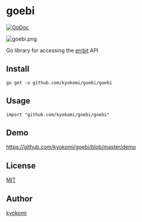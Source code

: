 goebi
========================

[![GoDoc](https://godoc.org/github.com/kyokomi/goebi/goebi?status.svg)](https://godoc.org/github.com/kyokomi/goebi/goebi)

![goebi.png](https://qiita-image-store.s3.amazonaws.com/0/40887/42a443c0-4690-5260-7dd9-baf8e2a842ed.png "goebi.png")

Go library for accessing the [errbit](https://github.com/errbit/errbit) API

## Install

```
go get -u github.com/kyokomi/goebi/goebi
```

## Usage

```
import "github.com/kyokomi/goebi/goebi"
```

## Demo

https://github.com/kyokomi/goebi/blob/master/demo

## License

[MIT](https://github.com/kyokomi/goebi/blob/master/LICENSE)

## Author

[kyokomi](https://github.com/kyokomi)

